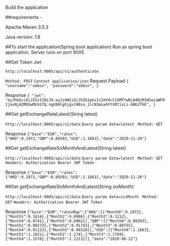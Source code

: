 Build the application

##requirements -

Apache Maven 3.5.3

Java version: 1.8

##To start the application(Spring boot application)
Run as spring boot application. Server runs on port 9005


##Get Token Jwt


`http://localhost:9005/api/v1/authenticate`

`Method: POST`
`Content application/json`
Request Payload
`{
"username":"admin",
"password":"admin",
}`

Response 
`{
  "jwt": "eyJhbGciOiJIUzI1NiJ9.eyJzdWIiOiJhZG1pbiIsImV4cCI6MTYwNjA4NjM1NSwiaWF0IjoxNjA2MDUwMzU1fQ.ngU8Hlghjgv24Bsa_1lcN3mLwhFtVRTivLi-GBG2f6E",
}`


##Get getExchangeRateLatest(String latest)


`http://localhost:9005/api/v1/data`
`Query param
data=latest
`
`Method: GET`

Response 
`{"base":"EUR","rates":{"HKD":9.1972,"GBP":0.89393,"USD":1.1863},"date":"2020-11-20"}`


##Get getExchangeRateSixMonthAndLatest(String latest)


`http://localhost:9005/api/v1/data`
`Query param
data=latest
`
`Method: GET`
`Headers: Authorization Bearer JWT Token `

Response 
`{"base":"EUR","rates":{"HKD":9.1972,"GBP":0.89393,"USD":1.1863},"date":"2020-11-20"}`


##Get getExchangeRateSixMonthAndLatest(String sixMonth)


`http://localhost:9005/api/v1/data`
`Query param
data=sixMonth
`
`Method: GET`
`Headers: Authorization Bearer JWT Token `

Response 
`{"base":"EUR","ratesMap":{"HKD":[{"Month0":9.1972},{"Month1":9.1614},{"Month2":9.0986},{"Month3":9.1212},{"Month4":8.9741},{"Month5":8.6902}],"GBP":[{"Month0":0.89393},{"Month1":0.90273},{"Month2":0.91743},{"Month3":0.89755},{"Month4":0.91123},{"Month5":0.90328}],"USD":[{"Month0":1.1863},{"Month1":1.1821},{"Month2":1.174},{"Month3":1.1769},{"Month4":1.1578},{"Month5":1.1213}]},"date":"2020-06-22"}`





